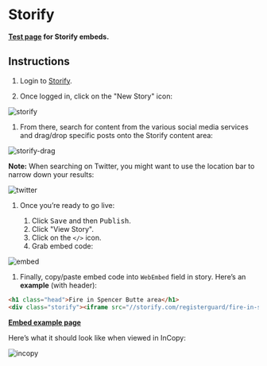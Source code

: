 # Storify

**[Test page](http://rgnewsroom.github.io/storify/) for Storify embeds.**

## Instructions

1. Login to [Storify](https://storify.com/).

1. Once logged in, click on the "New Story" icon:

 ![storify](https://cloud.githubusercontent.com/assets/218624/3849656/9d1d7b22-1e7b-11e4-8e35-a09333f37229.gif)

1. From there, search for content from the various social media services and drag/drop specific posts onto the Storify content area:

 ![storify-drag](https://cloud.githubusercontent.com/assets/218624/3849766/b7d008d0-1e7c-11e4-8c8b-d66c8baec9c1.gif)

 **Note:** When searching on Twitter, you might want to use the location bar to narrow down your results:

 ![twitter](https://cloud.githubusercontent.com/assets/218624/3849786/0f905b24-1e7d-11e4-80de-3c0292cc11d9.png)

1. Once you’re ready to go live:

	1. Click <kbd>Save</kbd> and then <kbd>Publish</kbd>.
	1. Click "View Story".
	1. Click on the `</>` icon.
	1. Grab embed code:

 ![embed](https://cloud.githubusercontent.com/assets/218624/3850164/ae0f6f16-1e81-11e4-8df5-7fa8eac73289.gif)

1. Finally, copy/paste embed code into `WebEmbed` field in story. Here’s an **example** (with header):

 ```html
 <h1 class="head">Fire in Spencer Butte area</h1>
<div class="storify"><iframe src="//storify.com/registerguard/fire-in-spencer-butte-area/embed?header=false&border=false" width="100%" height=750 frameborder=no allowtransparency=true></iframe><script src="//storify.com/registerguard/fire-in-spencer-butte-area.js?header=false&border=false"></script><noscript>[<a href="//storify.com/registerguard/fire-in-spencer-butte-area" target="_blank">View the story “Fire in Spencer Butte area" on Storify</a>]</noscript></div>
 ```

 **[Embed example page](http://rgnewsroom.github.io/storify/)**

 Here’s what it should look like when viewed in InCopy:

 ![incopy](https://cloud.githubusercontent.com/assets/218624/3850372/74217904-1e84-11e4-89d2-072764b1c5b3.png)
